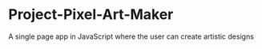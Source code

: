 # Project-Pixel-Art-Maker
A single page app in JavaScript where the user can create artistic designs

